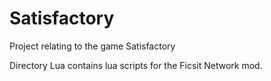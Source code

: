 # Satisfactory
Project relating to the game Satisfactory

Directory Lua contains lua scripts for the Ficsit Network mod.
